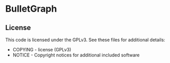 BulletGraph
===========

## License

This code is licensed under the GPLv3. See these files for additional details:

- COPYING - license (GPLv3)
- NOTICE  - Copyright notices for additional included software
